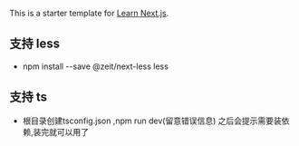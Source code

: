 This is a starter template for [Learn Next.js](https://nextjs.org/learn).

## 支持 less

- npm install --save @zeit/next-less less


## 支持 ts

- 根目录创建tsconfig.json ,npm run dev(留意错误信息) 之后会提示需要装依赖,装完就可以用了
